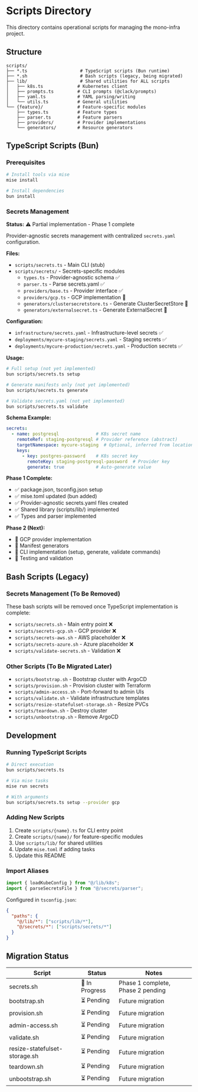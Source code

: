 # Scripts Directory

This directory contains operational scripts for managing the mono-infra project.

## Structure

```
scripts/
├── *.ts                    # TypeScript scripts (Bun runtime)
├── *.sh                    # Bash scripts (legacy, being migrated)
├── lib/                    # Shared utilities for ALL scripts
│   ├── k8s.ts             # Kubernetes client
│   ├── prompts.ts         # CLI prompts (@clack/prompts)
│   ├── yaml.ts            # YAML parsing/writing
│   └── utils.ts           # General utilities
└── {feature}/             # Feature-specific modules
    ├── types.ts           # Feature types
    ├── parser.ts          # Feature parsers
    ├── providers/         # Provider implementations
    └── generators/        # Resource generators
```

## TypeScript Scripts (Bun)

### Prerequisites

```bash
# Install tools via mise
mise install

# Install dependencies
bun install
```

### Secrets Management

**Status:** ⚠️ Partial implementation - Phase 1 complete

Provider-agnostic secrets management with centralized `secrets.yaml` configuration.

**Files:**
- `scripts/secrets.ts` - Main CLI (stub)
- `scripts/secrets/` - Secrets-specific modules
  - `types.ts` - Provider-agnostic schema ✅
  - `parser.ts` - Parse secrets.yaml ✅
  - `providers/base.ts` - Provider interface ✅
  - `providers/gcp.ts` - GCP implementation 🚧
  - `generators/clustersecretstore.ts` - Generate ClusterSecretStore 🚧
  - `generators/externalsecret.ts` - Generate ExternalSecret 🚧

**Configuration:**
- `infrastructure/secrets.yaml` - Infrastructure-level secrets ✅
- `deployments/mycure-staging/secrets.yaml` - Staging secrets ✅
- `deployments/mycure-production/secrets.yaml` - Production secrets ✅

**Usage:**
```bash
# Full setup (not yet implemented)
bun scripts/secrets.ts setup

# Generate manifests only (not yet implemented)
bun scripts/secrets.ts generate

# Validate secrets.yaml (not yet implemented)
bun scripts/secrets.ts validate
```

**Schema Example:**
```yaml
secrets:
  - name: postgresql              # K8s secret name
    remoteRef: staging-postgresql # Provider reference (abstract)
    targetNamespace: mycure-staging  # Optional, inferred from location
    keys:
      - key: postgres-password    # K8s secret key
        remoteKey: staging-postgresql-password  # Provider key
        generate: true            # Auto-generate value
```

**Phase 1 Complete:**
- ✅ package.json, tsconfig.json setup
- ✅ mise.toml updated (bun added)
- ✅ Provider-agnostic secrets.yaml files created
- ✅ Shared library (scripts/lib/) implemented
- ✅ Types and parser implemented

**Phase 2 (Next):**
- 🚧 GCP provider implementation
- 🚧 Manifest generators
- 🚧 CLI implementation (setup, generate, validate commands)
- 🚧 Testing and validation

## Bash Scripts (Legacy)

### Secrets Management (To Be Removed)

These bash scripts will be removed once TypeScript implementation is complete:
- `scripts/secrets.sh` - Main entry point ❌
- `scripts/secrets-gcp.sh` - GCP provider ❌
- `scripts/secrets-aws.sh` - AWS placeholder ❌
- `scripts/secrets-azure.sh` - Azure placeholder ❌
- `scripts/validate-secrets.sh` - Validation ❌

### Other Scripts (To Be Migrated Later)

- `scripts/bootstrap.sh` - Bootstrap cluster with ArgoCD
- `scripts/provision.sh` - Provision cluster with Terraform
- `scripts/admin-access.sh` - Port-forward to admin UIs
- `scripts/validate.sh` - Validate infrastructure templates
- `scripts/resize-statefulset-storage.sh` - Resize PVCs
- `scripts/teardown.sh` - Destroy cluster
- `scripts/unbootstrap.sh` - Remove ArgoCD

## Development

### Running TypeScript Scripts

```bash
# Direct execution
bun scripts/secrets.ts

# Via mise tasks
mise run secrets

# With arguments
bun scripts/secrets.ts setup --provider gcp
```

### Adding New Scripts

1. Create `scripts/{name}.ts` for CLI entry point
2. Create `scripts/{name}/` for feature-specific modules
3. Use `scripts/lib/` for shared utilities
4. Update `mise.toml` if adding tasks
5. Update this README

### Import Aliases

```typescript
import { loadKubeConfig } from "@/lib/k8s";
import { parseSecretsFile } from "@/secrets/parser";
```

Configured in `tsconfig.json`:
```json
{
  "paths": {
    "@/lib/*": ["scripts/lib/*"],
    "@/secrets/*": ["scripts/secrets/*"]
  }
}
```

## Migration Status

| Script | Status | Notes |
|--------|--------|-------|
| secrets.sh | 🚧 In Progress | Phase 1 complete, Phase 2 pending |
| bootstrap.sh | ⏳ Pending | Future migration |
| provision.sh | ⏳ Pending | Future migration |
| admin-access.sh | ⏳ Pending | Future migration |
| validate.sh | ⏳ Pending | Future migration |
| resize-statefulset-storage.sh | ⏳ Pending | Future migration |
| teardown.sh | ⏳ Pending | Future migration |
| unbootstrap.sh | ⏳ Pending | Future migration |
